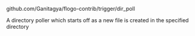github.com/Ganitagya/flogo-contrib/trigger/dir_poll


A directory poller which starts off as a new file is created in the specified directory
